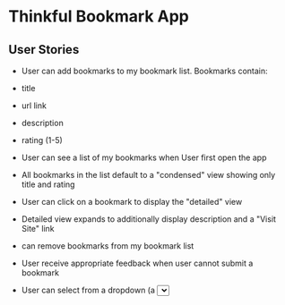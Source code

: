 # Thinkful Bookmark App
## User Stories
* User can add bookmarks to my bookmark list. Bookmarks contain:

 * title
 * url link
 * description
 * rating (1-5)

* User can see a list of my bookmarks when User first open the app

* All bookmarks in the list default to a "condensed" view showing only title and rating
* User can click on a bookmark to display the "detailed" view

* Detailed view expands to additionally display description and a "Visit Site" link
*  can remove bookmarks from my bookmark list

* User receive appropriate feedback when user cannot submit a bookmark

* User can select from a dropdown (a <select> element) a "minimum rating" to filter the list by all bookmarks rated at or above the chosen selection